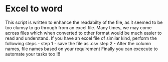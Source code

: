 # Excel to word
This script is written to enhance the readabilty of the file, as it seemed to be too clumsy to go through from an excel file.
Many times, we may come across files which when converted to other format would be much easier to read and understand. 
If you have an excel file of similar kind, perform the following steps - 
step 1 - save the file as .csv 
step 2 - Alter the column names, file names based on your requirement
Finally you can excecute to automate your tasks too !!!
